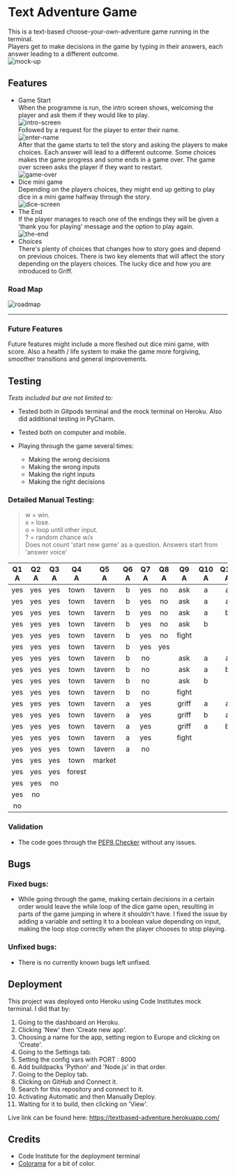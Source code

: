 # Text Adventure Game
This is a text-based choose-your-own-adventure game running in the terminal.  
Players get to make decisions in the game by typing in their answers, each answer leading to a different outcome.  
![mock-up](images/pp3-mockup.PNG)  
## Features  

+ Game Start  
When the programme is run, the intro screen shows, welcoming the player and ask them if they would like to play.  
![intro-screen](images/intro-page-pp3.PNG)  
Followed by a request for the player to enter their name.  
![enter-name](images/name-pp3.PNG)  
After that the game starts to tell the story and asking the players to make choices. Each answer will lead to a different outcome. Some choices makes the game progress and some ends in a game over. The game over screen asks the player if they want to restart.  
![game-over](images/game-over-pp3.PNG)  
+ Dice mini game  
Depending on the players choices, they might end up getting to play dice in a mini game halfway through the story.  
![dice-screen](images/dice-act-pp3.PNG)  
+ The End  
If the player manages to reach one of the endings they will be given a 'thank you for playing' message and the option to play again.  
![the-end](images/the-end-pp3.PNG)
+ Choices  
There's plenty of choices that changes how to story goes and depend on previous choices. There is two key elements that will affect the story depending on the players choices. The lucky dice and how you are introduced to Griff.  
### Road Map  
![roadmap](images/roadmap-pp3.PNG)  
____
### Future Features  
Future features might include a more fleshed out dice mini game, with score. Also a health / life system to make the game more forgiving, smoother transitions and general improvements.  

## Testing  
*Tests included but are not limited to:*  
+ Tested both in Gitpods terminal and the mock terminal on Heroku. Also did additional testing in PyCharm.  
+ Tested both on computer and mobile.

+ Playing through the game several times:  
    + Making the wrong decisions  
    + Making the wrong inputs  
    + Making the right inputs
    + Making the right decisions 
    
### Detailed Manual Testing:  
> w = win.  
> x = lose.  
> o = loop until other input.  
> ? = random chance w/x  
> Does not count 'start new game' as a question. Answers start from 'answer voice'

| Q1<br>A | Q2<br>A | Q3<br>A | Q4<br>A | Q5<br>A | Q6<br>A | Q7<br>A | Q8<br>A | Q9<br>A | Q10<br>A | Q11<br>A | Q12<br>A | Expected<br>Result | Actual<br>Result |
|:---:|:---:|:---:|:---:|:---:|:---:|:---:|:---:|:---:|:---:|:---:|:---:|:---:|:---:|
| yes | yes | yes | town | tavern | b | yes | no | ask | a | a | luck | W | W |
| yes | yes | yes | town | tavern | b | yes | no | ask | a | a | spirit | x | x |
| yes | yes | yes | town | tavern | b | yes | no | ask | a | b |  | w | w |
| yes | yes | yes | town | tavern | b | yes | no | ask | b |  |  | x | x |
| yes | yes | yes | town | tavern | b | yes | no | fight |  |  |  | x | x |
| yes | yes | yes | town | tavern | b | yes | yes |  |  |  |  | o | o |
| yes | yes | yes | town | tavern | b | no |  | ask | a | a | spirit | x | x |
| yes | yes | yes | town | tavern | b | no |  | ask | a | b |  | w | w |
| yes | yes | yes | town | tavern | b | no |  | ask | b |  |  | x | x |
| yes | yes | yes | town | tavern | b | no |  | fight |  |  |  | x | x |
| yes | yes | yes | town | tavern | a | yes |  | griff | a | a | griff | ? | ? |
| yes | yes | yes | town | tavern | a | yes |  | griff | b | a | spirit | x | x |
| yes | yes | yes | town | tavern | a | yes |  | griff | a | b |  | w | w |
| yes | yes | yes | town | tavern | a | yes |  | fight |  |  |  | x | x |
| yes | yes | yes | town | tavern | a | no |  |  |  |  |  | x | x |
| yes | yes | yes | town | market |  |  |  |  |  |  |  | x | x |
| yes | yes | yes | forest |  |  |  |  |  |  |  |  | o | o |
| yes | yes | no |  |  |  |  |  |  |  |  |  | x | x |
| yes | no |  |  |  |  |  |  |  |  |  |  | x | x |
| no |  |  |  |  |  |  |  |  |  |  |  | x | x |


### Validation
+ The code goes through the [PEP8 Checker](http://pep8online.com/) without any issues.  

## Bugs  
### Fixed bugs:  
+ While going through the game, making certain decisions in a certain order would leave the while loop of the dice game open, resulting in parts of the game jumping in where it shouldn't have. I fixed the issue by adding a variable and setting it to a boolean value depending on input, making the loop stop correctly when the player chooses to stop playing.  
### Unfixed bugs:  
+ There is no currently known bugs left unfixed.  

## Deployment  
This project was deployed onto Heroku using Code Institutes mock terminal. I did that by:  
1. Going to the dashboard on Heroku.
2. Clicking 'New' then 'Create new app'.
3. Choosing a name for the app, setting region to Europe and clicking on 'Create'.
3. Going to the Settings tab.
4. Setting the config vars with PORT : 8000
5. Add buildpacks 'Python' and 'Node.js' in that order.
6. Going to the Deploy tab.
7. Clicking on GitHub and Connect it.
8. Search for this repository and connect to it.
9. Activating Automatic and then Manually Deploy.
10. Waiting for it to build, then clicking on 'View'.  

Live link can be found here: https://textbased-adventure.herokuapp.com/  

## Credits  
+ Code Institute for the deployment terminal
+ [Colorama](https://pypi.org/project/colorama/) for a bit of color.
